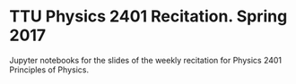# TTU Physics 2401 Recitation. Spring 2017

Jupyter notebooks for the slides of the weekly recitation for Physics 2401 Principles of Physics.

